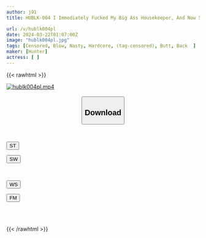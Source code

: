```yaml
---
author: j91
title: HUBLK-004 I Immediately Fucked My Big Ass Housekeeper, And Now She's A Convenient Woman Who Comes As Soon As I Call Her.

url: /v/hublk004pl
date: 2024-03-22T01:07:00Z
image: "hublk004pl.jpg"
tags: [Censored, Blow, Nasty, Hardcore, (tag-censored), Butt, Back	]
maker: [Hunter]
actress: [ ]
---
```



{{< rawhtml >}}

<div class="video" data-videoid="vzRl7QGwK7C2QD">
    <a href="javascript:;">
        <img src="/v/hublk004pl/hublk004pl.jpg" width="WIDTH" height="HEIGHT" alt="hublk004pl.mp4" loading="lazy">
    </a>
</div>

<script type="text/javascript" src="https://j91.asia/asset/on-demand-st.js"></script>

<br>
  <link rel="stylesheet" href="https://j91.asia/asset/bs5.css">
  
  <center>
  <button class="btn btn-primary" type="button" data-bs-toggle="collapse" data-bs-target=".multi-collapse" aria-expanded="false" aria-controls="multiCollapseExample1 multiCollapseExample2"><h2>Download</h2></button></center>
</p>
<div class="row">
  <div class="col">
    <div class="collapse multi-collapse" id="multiCollapseExample1">
      <div class="card card-body">
	      	      <br>
<div class="buttons">  
<p><a href="https://streamtape.to/v/vzRl7QGwK7C2QD" target="_blank"><button class="btn-hover color-3"><i class="fa fa-download"></i> ST</button></a></p>
<p><a href="https://asnwish.com/eprze1wccl5i" target="_blank"><button class="btn-hover color-2"><i class="fa fa-download"></i> SW</button></a></p></div>
    </div>
  </div>
</div>
  <div class="col">
    <div class="collapse multi-collapse" id="multiCollapseExample2">
      <div class="card card-body">
	      <br>
<div class="buttons">
<p><a href="https://wolfstream.tv/1k5at3ct5wjy"><button class="btn-hover color-9"><i class="fa fa-download"></i> WS</button></a></p>
<p><a href="https://filemoon.sx/d/6yxnxnulxia0"><button class="btn-hover color-8"><i class="fa fa-download"></i> FM</button></a></p></div>
<br><br>
      </div>
    </div>
  </div>
</div>

{{< /rawhtml >}}